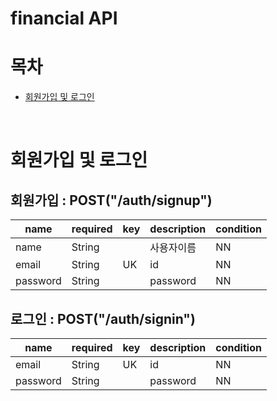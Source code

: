 # financial API

# 목차
- [회원가입 및 로그인](#회원가입-및-로그인)
</br>

# 회원가입 및 로그인
  ## 회원가입 : POST("/auth/signup")
  |name|required|key|description|condition|
  |--|--|--|--|--|
  |name|String||사용자이름|NN|
  |email|String|UK|id|NN|
  |password|String||password|NN|
  
  ## 로그인 : POST("/auth/signin")
  |name|required|key|description|condition|
  |--|--|--|--|--|
  |email|String|UK|id|NN|
  |password|String||password|NN|
